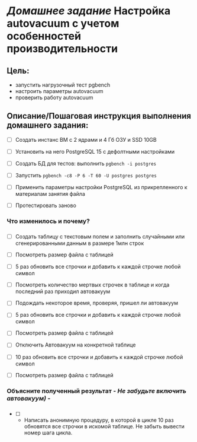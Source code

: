 # _Домашнее задание_ Настройка autovacuum с учетом особенностей производительности #

## Цель: ##
- запустить нагрузочный тест pgbench
- настроить параметры autovacuum
- проверить работу autovacuum

## Описание/Пошаговая инструкция выполнения домашнего задания: ##
 
 - [ ] Создать инстанс ВМ с 2 ядрами и 4 Гб ОЗУ и SSD 10GB
 
 - [ ] Установить на него PostgreSQL 15 с дефолтными настройками
 
 - [ ] Создать БД для тестов: выполнить `pgbench -i postgres`
 
 - [ ] Запустить `pgbench -c8 -P 6 -T 60 -U postgres postgres`

 
 - [ ] Применить параметры настройки PostgreSQL из прикрепленного к материалам занятия файла

 - [ ] Протестировать заново

### Что изменилось и почему? ###
### ###

 - [ ] Создать таблицу с текстовым полем и заполнить случайными или сгенерированными данным в размере 1млн строк
 
 - [ ] Посмотреть размер файла с таблицей
 
 - [ ] 5 раз обновить все строчки и добавить к каждой строчке любой символ
 
 - [ ] Посмотреть количество мертвых строчек в таблице и когда последний раз приходил автовакуум
 
 - [ ] Подождать некоторое время, проверяя, пришел ли автовакуум
 
 - [ ] 5 раз обновить все строчки и добавить к каждой строчке любой символ
 
 - [ ] Посмотреть размер файла с таблицей
 
 - [ ] Отключить Автовакуум на конкретной таблице
 
 - [ ] 10 раз обновить все строчки и добавить к каждой строчке любой символ
 
 - [ ] Посмотреть размер файла с таблицей
### Объясните полученный результат - _Не забудьте включить автовакуум)_ - ###
### ###
 - [ ] * Написать анонимную процедуру, в которой в цикле 10 раз обновятся все строчки в искомой таблице. Не забыть вывести номер шага цикла.
 
